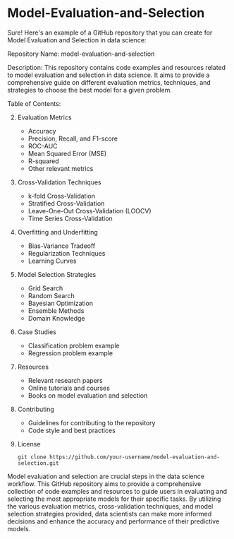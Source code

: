 # Model-Evaluation-and-Selection

Sure! Here's an example of a GitHub repository that you can create for Model Evaluation and Selection in data science:

Repository Name: model-evaluation-and-selection

Description:
This repository contains code examples and resources related to model evaluation and selection in data science. It aims to provide a comprehensive guide on different evaluation metrics, techniques, and strategies to choose the best model for a given problem.

Table of Contents:

2. Evaluation Metrics
   - Accuracy
   - Precision, Recall, and F1-score
   - ROC-AUC
   - Mean Squared Error (MSE)
   - R-squared
   - Other relevant metrics
3. Cross-Validation Techniques
   - k-fold Cross-Validation
   - Stratified Cross-Validation
   - Leave-One-Out Cross-Validation (LOOCV)
   - Time Series Cross-Validation
4. Overfitting and Underfitting
   - Bias-Variance Tradeoff
   - Regularization Techniques
   - Learning Curves
5. Model Selection Strategies
   - Grid Search
   - Random Search
   - Bayesian Optimization
   - Ensemble Methods
   - Domain Knowledge
6. Case Studies
   - Classification problem example
   - Regression problem example
7. Resources
   - Relevant research papers
   - Online tutorials and courses
   - Books on model evaluation and selection
8. Contributing
   - Guidelines for contributing to the repository
   - Code style and best practices
9. License


   ```
   git clone https://github.com/your-username/model-evaluation-and-selection.git
   ```

Model evaluation and selection are crucial steps in the data science workflow. This GitHub repository aims to provide a comprehensive collection of code examples and resources to guide users in evaluating and selecting the most appropriate models for their specific tasks. By utilizing the various evaluation metrics, cross-validation techniques, and model selection strategies provided, data scientists can make more informed decisions and enhance the accuracy and performance of their predictive models.
